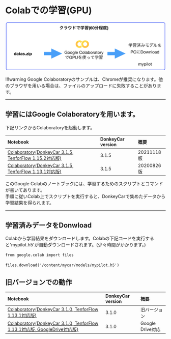 # Colabでの学習(GPU)

![](./img/colab000.png)

!!!warning
	Google Colaboratoryのサンプルは、Chromeが推奨になります。他のブラウザを用いる場合は、ファイルのアップロードに失敗することがあります。

<hr>

## 学習にはGoogle Colaboratoryを用います。

下記リンクからColaboratoryを起動します。

|Notebook|DonkeyCar version|概要|
|:--|:--|:--|
|<a href="https://colab.research.google.com/github/FaBoPlatform/DonkeyColab/blob/master/GPU_Donkey3_1_5_Sample(TensorFlow_1_15_2).ipynb" target="_blank">Colaboratory(DonkeyCar 3.1.5, TenforFlow 1.15.2対応版)</a>|3.1.5|20211118版|
|<a href="https://colab.research.google.com/github/FaBoPlatform/DonkeyColab/blob/master/GPU_Donkey3_1_5_Sample(TensorFlow_1_13_1).ipynb" target="_blank">Colaboratory(DonkeyCar 3.1.5, TenforFlow 1.13.1対応版)</a>|3.1.5|20200826版|


このGoogle Colabのノートブックには、学習するためのスクリプトとコマンドが書いてあります。  
手順に従いColab上でスクリプトを実行すると、DonkeyCarで集めたデータから学習結果を得られます。

<hr>

## 学習済みデータをDonwload

Colabから学習結果をダウンロードします。Colabの下記コードを実行すると'mypilot.h5'が自動ダウンロードされます。(少々時間がかかります。)

```console
from google.colab import files

files.download('/content/mycar/models/mypilot.h5')
```

## 旧バージョンでの動作


|Notebook|DonkeyCar version|概要|
|:--|:--|:--|
|<a href="https://colab.research.google.com/github/FaBoPlatform/DonkeyColab/blob/master/GPU_Donkey3_1_0_Sample(TensorFlow_1_13_1).ipynb" target="_blank">Colaboratory(DonkeyCar 3.1.0, TenforFlow 1.13.1対応版)</a>|3.1.0|旧バージョン|
|<a href="https://colab.research.google.com/github/FaBoPlatform/DonkeyColab/blob/master/GPU_GoogleDrive_Donkey3_1_0_Sample(TensorFlow_1_13_1).ipynb" target="_blank">Colaboratory(DonkeyCar 3.1.0, TenforFlow 1.13.1対応版, GoogleDrive対応版)|3.1.0|Google Drive対応|
